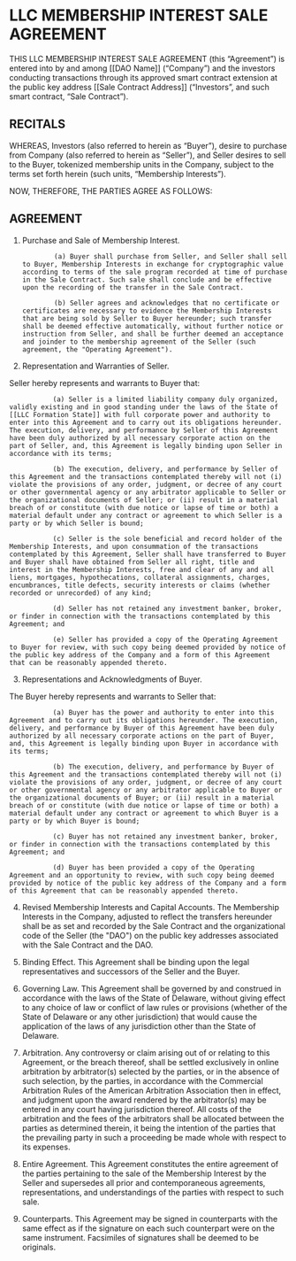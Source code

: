 
# LLC MEMBERSHIP INTEREST SALE AGREEMENT

THIS LLC MEMBERSHIP INTEREST SALE AGREEMENT (this “Agreement”) is entered into by and among [[DAO Name]] (“Company”) and the investors conducting transactions through its approved smart contract extension at the public key address [[Sale Contract Address]] (“Investors”, and such smart contract, “Sale Contract”).

## RECITALS

WHEREAS, Investors (also referred to herein as “Buyer”), desire to purchase from Company (also referred to herein as “Seller”), and Seller desires to sell to the Buyer, tokenized membership units in the Company, subject to the terms set forth herein (such units, “Membership Interests”).

NOW, THEREFORE, THE PARTIES AGREE AS FOLLOWS:

## AGREEMENT

1. Purchase and Sale of Membership Interest.

               (a) Buyer shall purchase from Seller, and Seller shall sell to Buyer, Membership Interests in exchange for cryptographic value according to terms of the sale program recorded at time of purchase in the Sale Contract. Such sale shall conclude and be effective upon the recording of the transfer in the Sale Contract.

               (b) Seller agrees and acknowledges that no certificate or certificates are necessary to evidence the Membership Interests that are being sold by Seller to Buyer hereunder; such transfer shall be deemed effective automatically, without further notice or instruction from Seller, and shall be further deemed an acceptance and joinder to the membership agreement of the Seller (such agreement, the "Operating Agreement").

2. Representation and Warranties of Seller. 

Seller hereby represents and warrants to Buyer that:

               (a) Seller is a limited liability company duly organized, validly existing and in good standing under the laws of the State of [[LLC Formation State]] with full corporate power and authority to enter into this Agreement and to carry out its obligations hereunder. The execution, delivery, and performance by Seller of this Agreement have been duly authorized by all necessary corporate action on the part of Seller, and, this Agreement is legally binding upon Seller in accordance with its terms;

               (b) The execution, delivery, and performance by Seller of this Agreement and the transactions contemplated thereby will not (i) violate the provisions of any order, judgment, or decree of any court or other governmental agency or any arbitrator applicable to Seller or the organizational documents of Seller; or (ii) result in a material breach of or constitute (with due notice or lapse of time or both) a material default under any contract or agreement to which Seller is a party or by which Seller is bound;

               (c) Seller is the sole beneficial and record holder of the Membership Interests, and upon consummation of the transactions contemplated by this Agreement, Seller shall have transferred to Buyer and Buyer shall have obtained from Seller all right, title and interest in the Membership Interests, free and clear of any and all liens, mortgages, hypothecations, collateral assignments, charges, encumbrances, title defects, security interests or claims (whether recorded or unrecorded) of any kind;

               (d) Seller has not retained any investment banker, broker, or finder in connection with the transactions contemplated by this Agreement; and
               
               (e) Seller has provided a copy of the Operating Agreement to Buyer for review, with such copy being deemed provided by notice of the public key address of the Company and a form of this Agreement that can be reasonably appended thereto.

3. Representations and Acknowledgments of Buyer. 

The Buyer hereby represents and warrants to Seller that:

               (a) Buyer has the power and authority to enter into this Agreement and to carry out its obligations hereunder. The execution, delivery, and performance by Buyer of this Agreement have been duly authorized by all necessary corporate actions on the part of Buyer, and, this Agreement is legally binding upon Buyer in accordance with its terms;

               (b) The execution, delivery, and performance by Buyer of this Agreement and the transactions contemplated thereby will not (i) violate the provisions of any order, judgment, or decree of any court or other governmental agency or any arbitrator applicable to Buyer or the organizational documents of Buyer; or (ii) result in a material breach of or constitute (with due notice or lapse of time or both) a material default under any contract or agreement to which Buyer is a party or by which Buyer is bound; 

               (c) Buyer has not retained any investment banker, broker, or finder in connection with the transactions contemplated by this Agreement; and
               
               (d) Buyer has been provided a copy of the Operating Agreement and an opportunity to review, with such copy being deemed provided by notice of the public key address of the Company and a form of this Agreement that can be reasonably appended thereto.

 4. Revised Membership Interests and Capital Accounts. The Membership Interests in the Company, adjusted to reflect the transfers hereunder shall be as set and recorded by the Sale Contract and the organizational code of the Seller (the "DAO") on the public key addresses associated with the Sale Contract and the DAO.

 5. Binding Effect. This Agreement shall be binding upon the legal representatives and successors of the Seller and the Buyer.

 6. Governing Law. This Agreement shall be governed by and construed in accordance with the laws of the State of Delaware, without giving effect to any choice of law or conflict of law rules or provisions (whether of the State of Delaware or any other jurisdiction) that would cause the application of the laws of any jurisdiction other than the State of Delaware.
 
 7. Arbitration. Any controversy or claim arising out of or relating to this Agreement, or the breach thereof, shall be settled exclusively in online arbitration by arbitrator(s) selected by the parties, or in the absence of such selection, by the parties, in accordance with the Commercial Arbitration Rules of the American Arbitration Association then in effect, and judgment upon the award rendered by the arbitrator(s) may be entered in any court having jurisdiction thereof. All costs of the arbitration and the fees of the arbitrators shall be allocated between the parties as determined therein, it being the intention of the parties that the prevailing party in such a proceeding be made whole with respect to its expenses.

 8. Entire Agreement. This Agreement constitutes the entire agreement of the parties pertaining to the sale of the Membership Interest by the Seller and supersedes all prior and contemporaneous agreements, representations, and understandings of the parties with respect to such sale.

 9. Counterparts. This Agreement may be signed in counterparts with the same effect as if the signature on each such counterpart were on the same instrument. Facsimiles of signatures shall be deemed to be originals.
